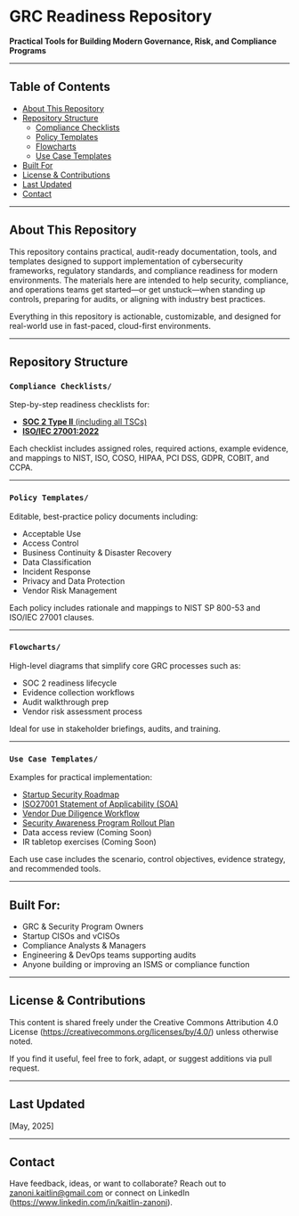 # GRC Readiness Repository  
**Practical Tools for Building Modern Governance, Risk, and Compliance Programs**

---

## Table of Contents

- [About This Repository](#about-this-repository)
- [Repository Structure](#repository-structure)
  - [Compliance Checklists](#compliance-checklists)
  - [Policy Templates](#policy-templates)
  - [Flowcharts](#flowcharts)
  - [Use Case Templates](#use-case-templates)
- [Built For](#built-for)
- [License & Contributions](#license--contributions)
- [Last Updated](#last-updated)
- [Contact](#contact)

---

## About This Repository

This repository contains practical, audit-ready documentation, tools, and templates designed to support implementation of cybersecurity frameworks, regulatory standards, and compliance readiness for modern environments. The materials here are intended to help security, compliance, and operations teams get started—or get unstuck—when standing up controls, preparing for audits, or aligning with industry best practices.

Everything in this repository is actionable, customizable, and designed for real-world use in fast-paced, cloud-first environments.

---

## Repository Structure

### `Compliance Checklists/`  

Step-by-step readiness checklists for:
- [**SOC 2 Type II** (including all TSCs)](https://github.com/kzanoni/GRC-Readiness/blob/fd7c1e38c9adaf460ddcc5765d4c694463def9e4/01_SOC%202%20Readiness%20Checklist.docx)
- [**ISO/IEC 27001:2022**](https://github.com/kzanoni/GRC-Readiness/blob/fd7c1e38c9adaf460ddcc5765d4c694463def9e4/02_ISO27001%20Readiness%20Checklist.docx)

Each checklist includes assigned roles, required actions, example evidence, and mappings to NIST, ISO, COSO, HIPAA, PCI DSS, GDPR, COBIT, and CCPA.

---

### `Policy Templates/`  

Editable, best-practice policy documents including:
- Acceptable Use  
- Access Control
- Business Continuity & Disaster Recovery
- Data Classification 
- Incident Response   
- Privacy and Data Protection
- Vendor Risk Management

Each policy includes rationale and mappings to NIST SP 800-53 and ISO/IEC 27001 clauses.

---

### `Flowcharts/`  

High-level diagrams that simplify core GRC processes such as:
- SOC 2 readiness lifecycle  
- Evidence collection workflows  
- Audit walkthrough prep  
- Vendor risk assessment process

Ideal for use in stakeholder briefings, audits, and training.

---

### `Use Case Templates/`  

Examples for practical implementation:
- [Startup Security Roadmap](https://github.com/kzanoni/GRC-Readiness/blob/51d1b5619fa746471f55914a193c188d84f4fc09/01_Startup%20Security%20Roadmap.docx)
- [ISO27001 Statement of Applicability (SOA)](https://github.com/kzanoni/GRC-Readiness/blob/51d1b5619fa746471f55914a193c188d84f4fc09/02_ISO27001%20Statement%20of%20Applicability%20(SoA).docx)
- [Vendor Due Diligence Workflow](https://github.com/kzanoni/GRC-Readiness/blob/51d1b5619fa746471f55914a193c188d84f4fc09/03_Vendor%20Due%20Diligence%20Workflow.docx)  
- [Security Awareness Program Rollout Plan](https://github.com/kzanoni/GRC-Readiness/blob/51d1b5619fa746471f55914a193c188d84f4fc09/04_Security%20Awareness%20Program%20Rollout%20Plan.docx)  
- Data access review (Coming Soon) 
- IR tabletop exercises (Coming Soon)

Each use case includes the scenario, control objectives, evidence strategy, and recommended tools.

---

## Built For:

- GRC & Security Program Owners  
- Startup CISOs and vCISOs  
- Compliance Analysts & Managers  
- Engineering & DevOps teams supporting audits  
- Anyone building or improving an ISMS or compliance function

---

## License & Contributions

This content is shared freely under the Creative Commons Attribution 4.0 License (https://creativecommons.org/licenses/by/4.0/) unless otherwise noted.

If you find it useful, feel free to fork, adapt, or suggest additions via pull request.

---

## Last Updated  
[May, 2025]

---

## Contact

Have feedback, ideas, or want to collaborate? Reach out to zanoni.kaitlin@gmail.com or connect on LinkedIn (https://www.linkedin.com/in/kaitlin-zanoni).

